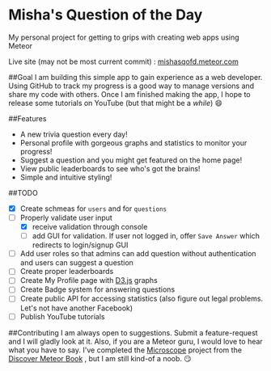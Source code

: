# Misha's Question of the Day

My personal project for getting to grips with creating web apps using Meteor

Live site (may not be most current commit) : [mishasqofd.meteor.com](mishasqofd.meteor.com)<br>


##Goal
I am building this simple app to gain experience as a web developer. Using GitHub to track my progress is a good way to manage versions and share my code with others. Once I am finished making the app, I hope to release some tutorials on YouTube (but that might be a *while*) :smile:

##Features
 - A new trivia question every day!
 - Personal profile with gorgeous graphs and statistics to monitor your progress!
 - Suggest a question and you might get featured on the home page!
 - View public leaderboards to see who's got the brains!
 - Simple and intuitive styling!
 
 
##TODO
- [x] Create schmeas for `users` and for `questions`
- [ ] Properly validate user input
  - [x] receive validation through console
  - [ ] add GUI for validation. If user not logged in, offer `Save Answer` which redirects to login/signup GUI
- [ ] Add user roles so that admins can add question without authentication and users can suggest a question
- [ ] Create proper leaderboards
- [ ] Create My Profile page with [D3.js](http://d3js.org/) graphs
- [ ] Create Badge system for answering questions
- [ ] Create public API for accessing statistics (also figure out legal problems. Let's not have another Facebook)
- [ ] Publish YouTube tutorials

##Contributing
I am always open to suggestions. Submit a feature-request and I will gladly look at it. Also, if you are a Meteor guru, I would love to hear what you have to say. I've completed the [Microscope](https://github.com/DiscoverMeteor/Microscope) project from the [Discover Meteor Book](https://www.discovermeteor.com/) , but I am still kind-of a noob. :smirk:
 
